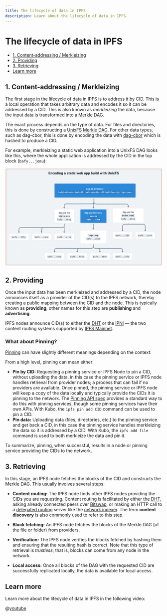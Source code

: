 ```yaml
---
title: The lifecycle of data in IPFS
description: Learn about the lifecycle of data in IPFS.
---
```


# The lifecycle of data in IPFS

- [1. Content-addressing / Merkleizing](#1-content-addressing--merkleizing)
- [2. Providing](#2-providing)
- [3. Retrieving](#3-retrieving)
- [Learn more](#learn-more)

## 1. Content-addressing / Merkleizing

The first stage in the lifecycle of data in IPFS is to address it by CID. This is a local operation that takes arbitrary data and encodes it so it can be addressed by a CID. This is also known as _merkleizing_ the data, because the input data is transformed into a [Merkle DAG](./merkle-dag.md).

The exact process depends on the type of data. For files and directories, this is done by constructing a [UnixFS](./file-systems.md#unix-file-system-unixfs) [Merkle DAG](./merkle-dag.md). For other data types, such as dag-cbor, this is done by encoding the data with [dag-cbor](https://ipld.io/docs/codecs/known/dag-cbor/) which is hashed to produce a CID.

For example, merkleizing a static web application into a UnixFS DAG looks like this, where the whole application is addressed by the CID in the top block (`bafy...jomu`):

![UnixFS Dag](./images/unixfs-dag-diagram.png)

## 2. Providing

Once the input data has been merkleized and addressed by a CID, the node announces itself as a provider of the CID(s) to the IPFS network, thereby creating a public mapping between the CID and the node. This is typically known as **providing**, other names for this step are **publishing** and **advertising**.

IPFS nodes announce CID(s) to either the [DHT](./dht.md) or the [IPNI](./ipni.md) — the two content routing systems supported by [IPFS Mainnet](./glossary.md#mainnet).

### What about Pinning?

[Pinning](./glossary.md#pinning) can have slightly different meanings depending on the context:

From a high level, pinning can mean either:

- **Pin by CID:** Requesting a pinning service or IPFS Node to pin a CID, without uploading the data, in this case the pinning service or IPFS node handles retrieval from provider nodes; a process that can fail if no providers are available. Once pinned, the pinning service or IPFS node will keep a copy of the data locally and typically provide the CIDs it is pinning to the network. The [Pinning API spec](https://ipfs.github.io/pinning-services-api-spec/) provides a standard way to do this with pinning services, though some pinning services have their own APIs. With Kubo, the `ipfs pin add CID` command can be used to pin a CID.
- **Pin data:** Uploading data (files, directories, etc.) to the pinning service and get back a CID, in this case the pinning service handles merkleizing the data so it is addressed by a CID. With Kubo, the `ipfs add file` command is used to both merkleize the data and pin it.

To summarize, pinning, when successful, results in a node or pinning service providing the CIDs to the network.

## 3. Retrieving

In this stage, an IPFS node fetches the blocks of the CID and constructs the Merkle DAG. This usually involves several steps:

- **Content routing:** The IPFS node finds other IPFS nodes providing the CIDs you are requesting. Content routing is facilitated by either the [DHT](./dht.md), asking already connected peers over [Bitswap](./bitswap.md), or making an HTTP call to a [delegated routing](https://github.com/ipfs/specs/blob/main/IPIP/0337-delegated-routing-http-api.md) server like the [network indexer](https://cid.contact/). The term **content discovery** is also commonly used to refer to this step.

- **Block fetching:** An IPFS node fetches the blocks of the Merkle DAG (of the file or folder) from providers.

- **Verification:** The IPFS node verifies the blocks fetched by hashing them and ensuring that the resulting hash is correct. Note that this type of retrieval is _trustless_; that is, blocks can come from any node in the network.

- **Local access:** Once all blocks of the DAG with the requested CID are successfully replicated locally, the data is available for local access.

## Learn more

Learn more about the lifecycle of data in IPFS in the following video:

@[youtube](iaVXRPsRCUc)
